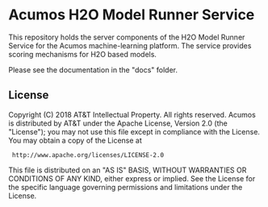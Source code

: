 # Acumos H2O Model Runner Service

This repository holds the server components of the H2O Model Runner Service
for the Acumos machine-learning platform.  The service provides scoring mechanisms
for H2O based models.

Please see the documentation in the "docs" folder.

## License

Copyright (C) 2018 AT&T Intellectual Property. All rights reserved.
Acumos is distributed by AT&T under the Apache License, Version 2.0 (the "License");
you may not use this file except in compliance with the License. You may obtain a copy of the License at

     http://www.apache.org/licenses/LICENSE-2.0

This file is distributed on an "AS IS" BASIS, WITHOUT WARRANTIES OR CONDITIONS OF ANY KIND, either 
express or implied.  See the License for the specific language governing permissions and limitations 
under the License.
